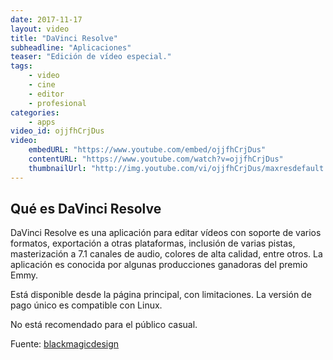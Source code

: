 ```yaml
---
date: 2017-11-17
layout: video
title: "DaVinci Resolve"
subheadline: "Aplicaciones"
teaser: "Edición de vídeo especial."
tags:
    - video
    - cine
    - editor
    - profesional
categories:
    - apps
video_id: ojjfhCrjDus
video:
    embedURL: "https://www.youtube.com/embed/ojjfhCrjDus"
    contentURL: "https://www.youtube.com/watch?v=ojjfhCrjDus"
    thumbnailUrl: "http://img.youtube.com/vi/ojjfhCrjDus/maxresdefault.jpg"
---
```

<!--more-->

## Qué es DaVinci Resolve

DaVinci Resolve es una aplicación para editar vídeos con soporte de varios formatos, exportación a otras plataformas, inclusión de varias pistas, masterización a 7.1 canales de audio, colores de alta calidad, entre otros. La aplicación es conocida por algunas producciones ganadoras del premio Emmy.

Está disponible desde la página principal, con limitaciones. La versión de pago único es compatible con Linux.

No está recomendado para el público casual.

Fuente: [blackmagicdesign](https://www.blackmagicdesign.com/mx/products/davinciresolve/)

